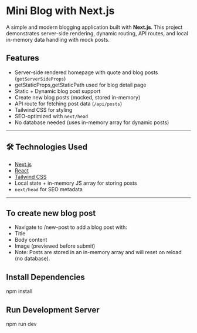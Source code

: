 # Mini Blog with Next.js

A simple and modern blogging application built with **Next.js**. This project demonstrates server-side rendering, dynamic routing, API routes, and local in-memory data handling with mock posts.

## Features

- Server-side rendered homepage with quote and blog posts (`getServerSideProps`)
- getStaticProps,getStaticPath used for blog detail page
- Static + Dynamic blog post support
- Create new blog posts (mocked, stored in-memory)
- API route for fetching post data (`/api/posts`)
- Tailwind CSS for styling
- SEO-optimized with `next/head`
- No database needed (uses in-memory array for dynamic posts)

---

## 🛠️ Technologies Used

- [Next.js](https://nextjs.org/)
- [React](https://reactjs.org/)
- [Tailwind CSS](https://tailwindcss.com/)
- Local state + in-memory JS array for storing posts
- `next/head` for SEO metadata

---

## To create new blog post

- Navigate to /new-post to add a blog post with:
- Title
- Body content
- Image (previewed before submit)
- Note: Posts are stored in an in-memory array and will reset on reload (no database).

## Install Dependencies

npm install

## Run Development Server

npm run dev


